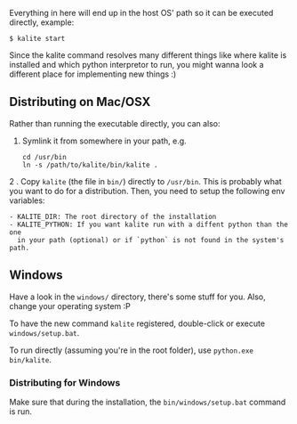 Everything in here will end up in the host OS' path so it can be executed
directly, example:

    $ kalite start

Since the kalite command resolves many different things like where kalite is
installed and which python interpretor to run, you might wanna look a
different place for implementing new things :)

## Distributing on Mac/OSX

Rather than running the executable directly, you can also:

1. Symlink it from somewhere in your path, e.g.
   
       cd /usr/bin
       ln -s /path/to/kalite/bin/kalite .

2 . Copy `kalite` (the file in `bin/`) directly to `/usr/bin`. This is probably
    what you want to do for a distribution. Then, you need to setup the following
    env variables: 
    
    - KALITE_DIR: The root directory of the installation
    - KALITE_PYTHON: If you want kalite run with a diffent python than the one
      in your path (optional) or if `python` is not found in the system's path.


## Windows

Have a look in the `windows/` directory, there's some stuff for you. Also,
change your operating system :P

To have the new command `kalite` registered, double-click or execute
`windows/setup.bat`.

To run directly (assuming you're in the root folder), use `python.exe bin/kalite`.

### Distributing for Windows

Make sure that during the installation, the `bin/windows/setup.bat` command
is run.